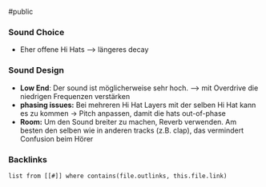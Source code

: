 #public
### Sound Choice
- Eher offene Hi Hats --> längeres decay

### Sound Design
- **Low End**: Der sound ist möglicherweise sehr hoch. --> mit Overdrive die niedrigen Frequenzen verstärken
- **phasing issues:** Bei mehreren Hi Hat Layers mit der selben Hi Hat kann es zu  kommen -> Pitch anpassen, damit die hats out-of-phase 
- **Room:** Um den Sound breiter zu machen, Reverb verwenden. Am besten den selben wie in anderen tracks (z.B. clap), das vermindert Confusion beim Hörer



### Backlinks
```dataview 
list from [[#]] where contains(file.outlinks, this.file.link)
```

